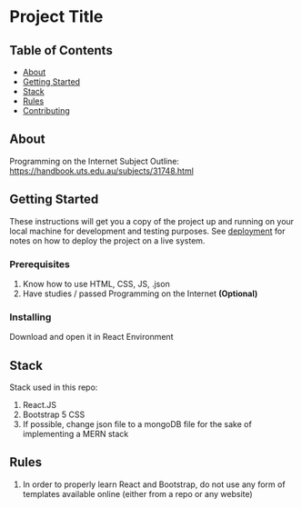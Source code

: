 # Project Title

## Table of Contents

- [About](#about)
- [Getting Started](#getting_started)
- [Stack](#stack)
- [Rules](#rules)
- [Contributing](../CONTRIBUTING.md)

## About <a name = "about"></a>

Programming on the Internet Subject Outline: https://handbook.uts.edu.au/subjects/31748.html

## Getting Started <a name = "getting_started"></a>

These instructions will get you a copy of the project up and running on your local machine for development and testing purposes. See [deployment](#deployment) for notes on how to deploy the project on a live system.

### Prerequisites

1. Know how to use HTML, CSS, JS, .json
2. Have studies / passed Programming on the Internet **(Optional)**

### Installing

Download and open it in React Environment

## Stack <a name = "stack"></a>

Stack used in this repo:
1. React.JS
2. Bootstrap 5 CSS
3. If possible, change json file to a mongoDB file for the sake of implementing a MERN stack

## Rules <a name = "rules"></a>
1. In order to properly learn React and Bootstrap, do not use any form of templates available online (either from a repo or any website)
